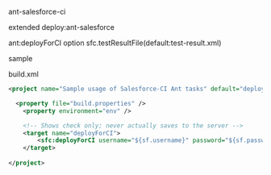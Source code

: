 ant-salesforce-ci

extended deploy:ant-salesforce


ant:deployForCI
  option
   sfc.testResultFile(default:test-result.xml)


sample

build.xml

```xml
<project name="Sample usage of Salesforce-CI Ant tasks" default="deployForCI" basedir="." xmlns:sfc="antlib:com.salesforce.ci">

  <property file="build.properties" />
	<property environment="env" />

	<!-- Shows check only; never actually saves to the server -->
	<target name="deployForCI">
		<sfc:deployForCI username="${sf.username}" password="${sf.password}" serverurl="${sf.serverurl}" deployRoot="src" />
	</target>
	
</project>
```